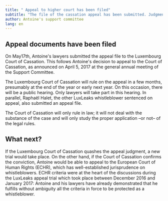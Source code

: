 ```yaml
---
title: " Appeal to higher court has been filed"
subtitle: "The file of the cassation appeal has been submitted. Judgment expected in a few months."
author: Antoine's support committee
lang: en
---
```


## Appeal documents have been filed

On May17th, Antoine's lawyers submitted the appeal file to the Luxembourg Court of Cassation. This follows Antoine's decision to appeal to the Court of Cassation, as announced on April 5, 2017 at the general annual meeting of the Support Committee.

The Luxembourg Court of Cassation will rule on the appeal in a few months, presumably at the end of the year or early next year. On this occasion, there will be a public hearing. Only lawyers will take part in this hearing. In parallel, Raphaël Halet, the other LuxLeaks whistleblower sentenced on appeal, also submitted an appeal file.

The Court of Cassation will only rule in law; it will not deal with the substance of the case and will only study the proper application –or not– of the legal rules.

## What next?

If the Luxembourg Court of Cassation quashes the appeal judgment, a new trial would take place. On the other hand, if the Court of Cassation confirms the conviction, Antoine would be able to appeal to the European Court of Human Rights (ECHR), which has well-established jurisprudence on whistleblowers. ECHR criteria were at the heart of the discussions during the LuxLeaks appeal trial which took place between December 2016 and January 2017: Antoine and his lawyers have already demonstrated that he fulfills without ambiguity all the criteria in force to be protected as a whistleblower.

